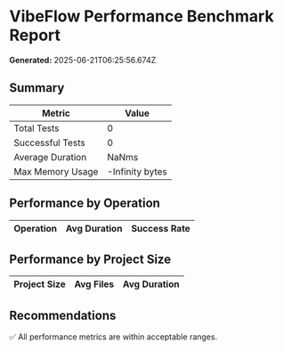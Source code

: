 
# VibeFlow Performance Benchmark Report

**Generated:** 2025-06-21T06:25:56.674Z

## Summary

| Metric | Value |
|--------|-------|
| Total Tests | 0 |
| Successful Tests | 0 |
| Average Duration | NaNms |
| Max Memory Usage | -Infinity bytes |

## Performance by Operation


| Operation | Avg Duration | Success Rate |
|-----------|--------------|--------------|



## Performance by Project Size


| Project Size | Avg Files | Avg Duration |
|--------------|-----------|--------------|



## Recommendations

✅ All performance metrics are within acceptable ranges.

